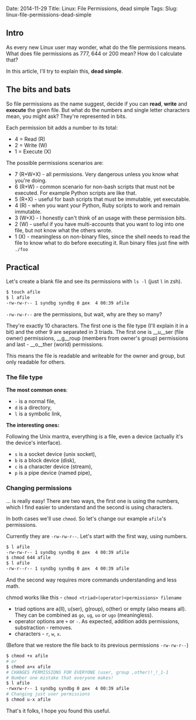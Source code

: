 Date: 2014-11-29
Title: Linux: File Permissions, dead simple
Tags:
Slug: linux-file-permissions-dead-simple



## Intro

As every new Linux user may wonder, what do the file permissions means. What does file permissions as 777, 644 or 200 mean? How do I calculate that?


In this article, I'll try to explain this, __dead simple__.



## The bits and bats

So file permissions as the name suggest, decide if you can **read**, **write** and **execute** the given file. But what do the numbers and single letter characters mean, you might ask? They're represented in bits.

Each permission bit adds a number to its total:

* 4 = Read (R)
* 2 = Write (W)
* 1 = Execute (X)

The possible permissions scenarios are:

* 7 (R+W+X) - all permissions. Very dangerous unless you know what you're doing.
* 6 (R+W) - common scenario for non-bash scripts that must not be executed. For example Python scripts are like that.
* 5 (R+X) - useful for bash scripts that must be immutable, yet executable.
* 4 (R) - when you want your Python, Ruby scripts to work and remain immutable.
* 3 (W+X) - I honestly can't think of an usage with these permission bits.
* 2 (W) - useful if you have multi-accounts that you want to log into one file, but not know what the others wrote.
* 1 (X) - meaningless on non-binary files, since the shell needs to read the file to know what to do before executing it. Run binary files just fine with `./foo`



## Practical

Let's create a blank file and see its permissions with `ls -l` (just `l` in zsh).


```bash
$ touch afile
$ l afile
-rw-rw-r-- 1 syndbg syndbg 0 дек  4 00:39 afile
```

`-rw-rw-r--` are the permissions, but wait, why are they so many?

They're exactly 10 characters. The first one is the file type (I'll explain it in a bit) and the other 9 are separated in 3 triads. The first one is __u__ser (file owner) permissions, __g__roup (members from owner's group) permissions and last - __o__ther (world) permissions.


This means the file is readable and writeable for the owner and group, but only readable for others.


### The file type

**The most common ones**:

* `-` is a normal file,
* `d` is a directory,
* `l` is a symbolic link,



**The interesting ones:**

Following the Unix mantra, everything is a file, even a device (actually it's the device's interface).

* `s` is a socket device (unix socket),
* `b` is a block device (disk),
* `c` is a character device (stream),
* `p` is a pipe device (named pipe),



### Changing permissions

... is really easy! There are two ways, the first one is using the numbers, which I find easier to understand and the second is using characters.


In both cases we'll use `chmod`. So let's change our example `afile`'s permissions.

Currently they are `-rw-rw-r--`. Let's start with the first way, using numbers.


```bash
$ l afile
-rw-rw-r-- 1 syndbg syndbg 0 дек  4 00:39 afile
$ chmod 644 afile
$ l afile
-rw-r--r-- 1 syndbg syndbg 0 дек  4 00:39 afile
```


And the second way requires more commands understanding and less math.


chmod works like this - `chmod <triad>(operator)<permissions> filename`

* triad options are a(ll), u(ser), g(roup), o(ther) or empty (also means all). They can be combined as `go`, `ug`, `uo` or `ugo` (meaningless).
* operator options are `+` or `-`. As expected, addition adds permissions, substraction - removes.
* characters - `r`, `w`, `x`.


(Before that we restore the file back to its previous permissions `-rw-rw-r--`)

```bash
$ chmod +x afile
# or
$ chmod a+x afile
# CHANGES PERMISSIONS FOR EVERYONE (user, group ,other)!_!_1-1
# Number one mistake that everyone makes!
$ l afile
-rwxrw-r-- 1 syndbg syndbg 0 дек  4 00:39 afile
# Changing just user permissions
$ chmod u-x afile
```




That's it folks, I hope you found this useful.
